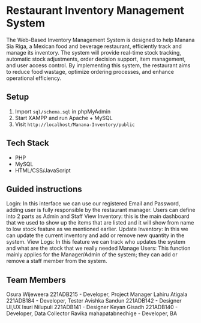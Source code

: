 # Restaurant Inventory Management System
The Web-Based Inventory Management System is designed to help Manana Sia Riga, a Mexican food and beverage restaurant, efficiently track and manage its inventory. The system will provide real-time stock tracking, automatic stock adjustments, order decision support, item management, and user access control. By implementing this system, the restaurant aims to reduce food wastage, optimize ordering processes, and enhance operational efficiency.

## Setup
1. Import `sql/schema.sql` in phpMyAdmin
2. Start XAMPP and run Apache + MySQL
3. Visit `http://localhost/Manana-Inventory/public`

## Tech Stack
- PHP
- MySQL
- HTML/CSS/JavaScript

## Guided instructions 
Login: In this interface we can use our registered Email and Password, adding user is fully responsible by the restaurant manager. Users can define into 2 parts as Admin and Staff 
View Inventory: this is the main dashboard that we used to show up the items that are listed and it will show from name to low stock feature as we mentioned earlier.
Update Inventory: In this we can update the current inventory and add or remove new quantity in the system.
View Logs: In this feature we can track who updates the system and what are the stock that we really needed 
Manage Users: This function mainly applies for the Manager/Admin of the system; they can add or remove a staff member from the system.

## Team Members 
Osura Wijeweera 221ADB215 ​- Developer, Project Manager
Lahiru Atigala 221ADB184​ - Developer, Tester
Avishka Sandun 221ADB142​ - Designer UI,UX
Isuri Nilupuli 221ADB141​ - Designer
Keyan Gisadh 221ADB140​ - Developer, Data Collector 
Ravika mahapatabnedhige - Developer, BA

